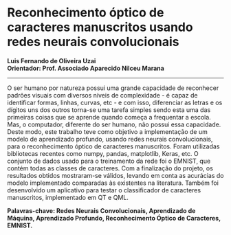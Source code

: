 # Reconhecimento óptico de caracteres manuscritos usando redes neurais convolucionais
**Luis Fernando de Oliveira Uzai**  
**Orientador: Prof. Associado Aparecido Nilceu Marana**
***
O ser humano por natureza possui uma grande capacidade de reconhecer padrões
visuais com diversos níveis de complexidade - é capaz de identificar formas, linhas,
curvas, etc - e com isso, diferenciar as letras e os dígitos uns dos outros torna-se uma
tarefa simples sendo esta uma das primeiras coisas que se aprende quando começa a
frequentar a escola. Mas, o computador, diferente do ser humano, não possui essa
capacidade. Deste modo, este trabalho teve como objetivo a implementação de um
modelo de aprendizado profundo, usando redes neurais convolucionais, para o
reconhecimento óptico de caracteres manuscritos. Foram utilizadas bibliotecas recentes
como numpy, pandas, matplotlib, Keras, etc. O conjunto de dados usado para o
treinamento da rede foi o EMNIST, que contém todas as classes de caracteres. Com a
finalização do projeto, os resultados obtidos mostraram-se válidos, levando em conta as
acurácias do modelo implementado comparadas às existentes na literatura. Também foi
desenvolvido um aplicativo para testar o classificador de caracteres manuscritos,
implementado em QT e QML.  

**Palavras-chave: Redes Neurais Convolucionais, Aprendizado de Máquina, Aprendizado Profundo, Reconhecimento Óptico de Caracteres, EMNIST.**